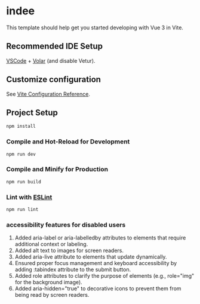 # indee

This template should help get you started developing with Vue 3 in Vite.

## Recommended IDE Setup

[VSCode](https://code.visualstudio.com/) + [Volar](https://marketplace.visualstudio.com/items?itemName=Vue.volar) (and disable Vetur).

## Customize configuration

See [Vite Configuration Reference](https://vitejs.dev/config/).

## Project Setup

```sh
npm install
```

### Compile and Hot-Reload for Development

```sh
npm run dev
```

### Compile and Minify for Production

```sh
npm run build
```

### Lint with [ESLint](https://eslint.org/)

```sh
npm run lint
```

### accessibility features for disabled users

1. Added aria-label or aria-labelledby attributes to elements that require additional context or labeling.
2. Added alt text to images for screen readers.
3. Added aria-live attribute to elements that update dynamically.
4. Ensured proper focus management and keyboard accessibility by adding :tabindex attribute to the submit button.
5. Added role attributes to clarify the purpose of elements (e.g., role="img" for the background image).
6. Added aria-hidden="true" to decorative icons to prevent them from being read by screen readers.
